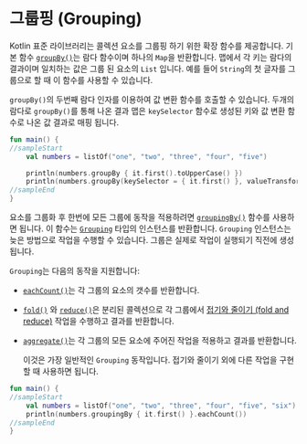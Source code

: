 # 그룹핑 \(Grouping\)

Kotlin 표준 라이브러리는 콜렉션 요소를 그룹핑 하기 위한 확장 함수를 제공합니다. 기본 함수 [`groupBy()`](https://kotlinlang.org/api/latest/jvm/stdlib/kotlin.collections/group-by.html)는 람다 함수이며 하나의 `Map`을 반환합니다. 맵에서 각 키는 람다의 결과이며 일치하는 값은 그룹 된 요소의 `List` 입니다. 예를 들어 `String`의 첫 글자를 그룹으로 할 때 이 함수를 사용할 수 있습니다.

`groupBy()`의 두번째 람다 인자를 이용하여 값 변환 함수를 호출할 수 있습니다. 두개의 람다로 `groupBy()`를 통해 나온 결과 맵은 `keySelector` 함수로 생성된 키와 값 변환 함수로 나온 값 결과로 매핑 됩니다.

```kotlin
fun main() {
//sampleStart
    val numbers = listOf("one", "two", "three", "four", "five")

    println(numbers.groupBy { it.first().toUpperCase() })
    println(numbers.groupBy(keySelector = { it.first() }, valueTransform = { it.toUpperCase() }))
//sampleEnd
}
```

요소를 그룹화 후 한번에 모든 그룹에 동작을 적용하려면 [`groupingBy()`](https://kotlinlang.org/api/latest/jvm/stdlib/kotlin.collections/grouping-by.html) 함수를 사용하면 됩니다. 이 함수는 [`Grouping`](https://kotlinlang.org/api/latest/jvm/stdlib/kotlin.collections/-grouping/index.html) 타입의 인스턴스를 반환합니다. `Grouping` 인스턴스는 늦은 방법으로 작업을 수행할 수 있습니다. 그룹은 실제로 작업이 실행되기 직전에 생성됩니다.

`Grouping`는 다음의 동작을 지원합니다:

* [`eachCount()`](https://kotlinlang.org/api/latest/jvm/stdlib/kotlin.collections/each-count.html)는 각 그룹의 요소의 갯수를 반환합니다.
* [`fold()`](https://kotlinlang.org/api/latest/jvm/stdlib/kotlin.collections/fold.html) 와 [`reduce()`](https://kotlinlang.org/api/latest/jvm/stdlib/kotlin.collections/reduce.html)은 분리된 콜렉션으로 각 그룹에서 [접기와 줄이기 \(fold and reduce\)](collection-aggregate-operations.md#fold-and-reduce) 작업을 수행하고 결과를 반환합니다.
* [`aggregate()`](https://kotlinlang.org/api/latest/jvm/stdlib/kotlin.collections/aggregate.html)는 각 그룹의 모든 요소에 주어진 작업을 적용하고 결과를 반환합니다.

   이것은 가장 일반적인 `Grouping` 동작입니다. 접기와 줄이기 외에 다른 작업을 구현할 때 사용하면 됩니다.

```kotlin
fun main() {
//sampleStart
    val numbers = listOf("one", "two", "three", "four", "five", "six")
    println(numbers.groupingBy { it.first() }.eachCount())
//sampleEnd
}
```

